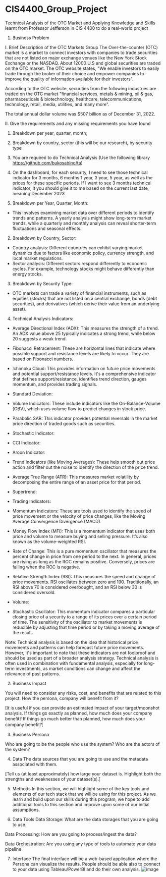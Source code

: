 # CIS4400_Group_Project
Technical Analysis of the OTC Market and Applying Knowledge and Skills learnt from Professor Jefferson in CIS 4400 to do a real-world project

1)	Business Problem
   
I. Brief Description of the OTC Markets Group 
The Over-the-counter (OTC) market is a market to connect investors with companies to trade securities that are not listed on major exchange venues like the New York Stock Exchange or the NASDAQ. About 12000 U.S and global securities are traded on the OTC market. The OTC website states, "We enable investors to easily trade through the broker of their choice and empower companies to improve the quality of information available for their investors". 

According to the OTC website, securities from the following industries are traded on the OTC market "financial services, metals & mining, oil & gas, pharmaceuticals & biotechnology, healthcare, telecommunications, technology, retail, media, utilities, and many more".

The total annual dollar volume was $507 billion as of December 31, 2022.

II. Give the requirements and any missing requirements you have found
1. Breakdown per year, quarter, month, 
2. Breakdown by country, sector (this will be our research), by security type
3. You are required to do Technical Analysis (Use the following library https://github.com/bukosabino/ta)
4. On the dashboard, for each security, I need to see those technical indicator for 3 months, 6 months 1 year, 3 year, 5 year, as well as the prices for these specific periods. If I want to see 3 months technical indicator, it you should give it to me based on the current last date, meaning December 2023

1.  Breakdown per Year, Quarter, Month:  
- This involves examining market data over different periods to identify trends and patterns. A  yearly analysis might show long-term market trends, while a quarterly and monthly analysis can reveal shorter-term fluctuations and seasonal effects. 

2.  Breakdown by Country, Sector:  
- Country analysis: Different countries can exhibit varying market dynamics due to factors like economic policy, currency strength, and local market regulations. 
-  Sector analysis: Different sectors respond differently to economic cycles. For example, technology stocks might behave differently than energy stocks. 

3.  Breakdown by Security Type:  
- OTC markets can trade a variety of financial instruments, such as equities (stocks)  that are not listed on a central exchange,  bonds  (debt securities), and derivatives  (which derive their value from an underlying asset). 

4.  Technical Analysis Indicators:
-  Average Directional Index (ADX): This measures the strength of a trend. An ADX value above 25 typically indicates a strong trend, while below 20 suggests a weak trend.

-  Fibonacci Retracement: These are horizontal lines that indicate where possible support and resistance levels are likely to occur. They are based on Fibonacci numbers. 

-  Ichimoku Cloud: This provides information on future price movements and potential support/resistance levels. It's a comprehensive indicator that defines support/resistance, identifies trend direction, gauges momentum, and provides trading signals.

-  Standard Deviation:
  
-  Volume Indicators: These include indicators like the On-Balance-Volume (OBV), which uses volume flow to predict changes in stock price.

-  Parabolic SAR: This indicator provides potential reversals in the market price direction of traded goods such as securities. 

-  Stochastic Indicator:

-  CCI Indicator:

-  Aroon Indicator:

-  Trend Indicators (like Moving Averages): These help smooth out price action and filter out the noise to identify the direction of the price trend. 

-  Average True Range (ATR): This measures market volatility by decomposing the entire range of an asset price for that period.

-  Supertrend:

-  Trading Indicators:

-  Momentum Indicators: These are tools used to identify the speed of price movement or the velocity of price changes, like the Moving Average Convergence Divergence (MACD). 

-  Money Flow Index (MFI): This is a momentum indicator that uses both price and volume to measure buying and selling pressure. It’s also known as the volume-weighted RSI. 

-  Rate of Change: This is a pure momentum oscillator that measures the percent change in price from one period to the next. In general, prices are rising as long as the ROC remains positive. Conversely, prices are falling when the ROC is negative. 
  
-  Relative Strength Index (RSI): This measures the speed and change of price movements. RSI oscillates between zero and 100. Traditionally, an RSI above 70 is considered overbought, and an RSI below 30 is considered oversold.

-  Volume: 
  
-  Stochastic Oscillator: This momentum indicator compares a particular closing price of a security to a range of its prices over a certain period of time. The sensitivity of the oscillator to market movements is reducible by adjusting that time period or by taking a moving average of the result. 

Note: Technical analysis is based on the idea that historical price movements and patterns can help forecast future price movements. However, it's important to note that these indicators are not foolproof and should be used as part of a broader analysis strategy. Technical analysis is often used in combination with fundamental analysis, especially for long-term investments, as market conditions can change and affect the relevance of past patterns. 
 
2)	Business Impact
 
 You will need to consider any risks, cost, and benefits that are related to this project.  How the persona, company will benefit from it? 
 
[It is useful if you can provide an estimated impact of your target/moonshot analysis. If things go exactly as planned, how much does your company beneﬁt? If things go much better than planned, how much does your company beneﬁt?]
 
 
3)	Business Persona 
 
Who are going to be the people who use the system? Who are the actors of the system?  

4)	Data
The data sources that you are going to use and the metadata associated with them. 
 
 
[Tell us (at least approximately) how large your dataset is. Highlight both the strengths and weaknesses of your dataset(s).]
 
 
5)	Methods
In this section, we will highlight some of the key tools and elements of our tech stack that we will be using for this project. As we learn and build upon our skills during this program, we hope to add additional tools to this section and improve upon some of our initial assumptions.

6)	Data Tools
Data Storage: What are the data storages that you are going to use.
 
Data Processing: How are you going to process/ingest the data? 
 
Data Orchestration: Are you using any type of tools to automate your data pipeline
 
7)	Interface
The final interface will be a web-based application where the Persona can visualize the results.  People should be able also to connect to your  data using Tableau/PowerBI and do their own analysis.
![image](https://github.com/ktenzin1/CIS4400_Group_Project/assets/137533073/4d89f825-99a6-4f00-bd49-1911e35fd8b7)

